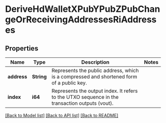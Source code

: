 # DeriveHdWalletXPubYPubZPubChangeOrReceivingAddressesRiAddresses

## Properties

Name | Type | Description | Notes
------------ | ------------- | ------------- | -------------
**address** | **String** | Represents the public address, which is a compressed and shortened form of a public key. | 
**index** | **i64** | Represents the output index. It refers to the UTXO sequence in the transaction outputs (vout). | 

[[Back to Model list]](../README.md#documentation-for-models) [[Back to API list]](../README.md#documentation-for-api-endpoints) [[Back to README]](../README.md)


